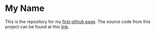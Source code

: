 # My Name

This is the repository for my <a href="https://klauscle21.github.io/myname/" target="_blank">first github page</a>. The source code from this project can be found at this <a href="https://codepen.io/cesar2535/pen/ByYXpN" target="_blank">link</a>.
<br>